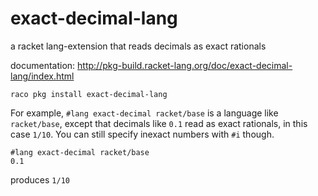 exact-decimal-lang
===
a racket lang-extension that reads decimals as exact rationals

documentation: http://pkg-build.racket-lang.org/doc/exact-decimal-lang/index.html

`raco pkg install exact-decimal-lang`

For example, `#lang exact-decimal racket/base` is a language like `racket/base`, except that
decimals like `0.1` read as exact rationals, in this case `1/10`. 
You can still specify inexact numbers with `#i` though.

```racket
#lang exact-decimal racket/base
0.1
```
produces `1/10`
